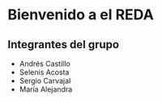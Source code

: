 # Bienvenido a el REDA 

## Integrantes del grupo

+ Andrés Castillo
+ Selenis Acosta
+ Sergio Carvajal
+ María Alejandra
